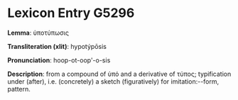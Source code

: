 # Lexicon Entry G5296

**Lemma**: ὑποτύπωσις

**Transliteration (xlit)**: hypotýpōsis

**Pronunciation**: hoop-ot-oop'-o-sis

**Description**:
from a compound of ὑπό and a derivative of τύπος; typification under (after), i.e. (concretely) a sketch (figuratively) for imitation:--form, pattern.
